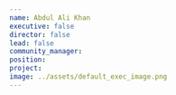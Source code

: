 ```yaml
---
name: Abdul Ali Khan
executive: false
director: false
lead: false
community_manager:   
position:  
project:  
image: ../assets/default_exec_image.png
---
```

